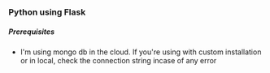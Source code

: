 ### Python using Flask

##### Prerequisites
- I'm using mongo db in the cloud. If you're using with custom installation or in local, check the connection string incase of any error
